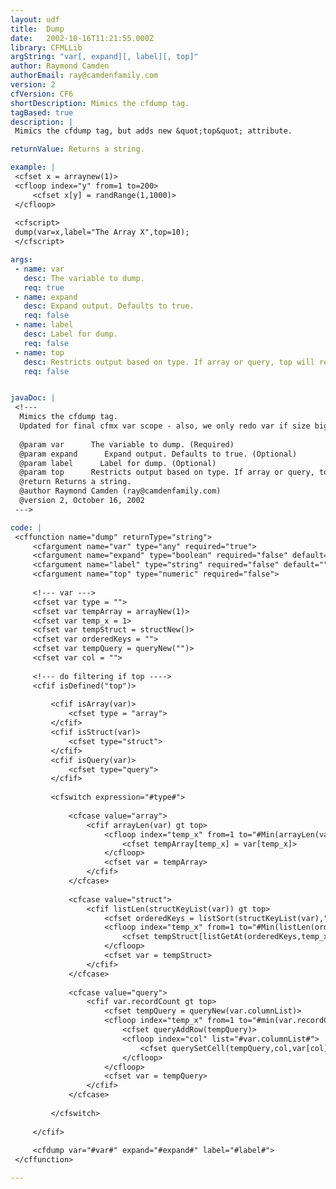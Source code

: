 ```yaml
---
layout: udf
title:  Dump
date:   2002-10-16T11:21:55.000Z
library: CFMLLib
argString: "var[, expand][, label][, top]"
author: Raymond Camden
authorEmail: ray@camdenfamily.com
version: 2
cfVersion: CF6
shortDescription: Mimics the cfdump tag.
tagBased: true
description: |
 Mimics the cfdump tag, but adds new &quot;top&quot; attribute.

returnValue: Returns a string.

example: |
 <cfset x = arraynew(1)>
 <cfloop index="y" from=1 to=200>
     <cfset x[y] = randRange(1,1000)>
 </cfloop>
 
 <cfscript>
 dump(var=x,label="The Array X",top=10);
 </cfscript>

args:
 - name: var
   desc: The variable to dump.
   req: true
 - name: expand
   desc: Expand output. Defaults to true.
   req: false
 - name: label
   desc: Label for dump.
   req: false
 - name: top
   desc: Restricts output based on type. If array or query, top will represent the number of rows to show. If structure, will show this many keys.
   req: false


javaDoc: |
 <!---
  Mimics the cfdump tag.
  Updated for final cfmx var scope - also, we only redo var if size bigger than top.
  
  @param var      The variable to dump. (Required)
  @param expand      Expand output. Defaults to true. (Optional)
  @param label      Label for dump. (Optional)
  @param top      Restricts output based on type. If array or query, top will represent the number of rows to show. If structure, will show this many keys. (Optional)
  @return Returns a string. 
  @author Raymond Camden (ray@camdenfamily.com) 
  @version 2, October 16, 2002 
 --->

code: |
 <cffunction name="dump" returnType="string">
     <cfargument name="var" type="any" required="true">
     <cfargument name="expand" type="boolean" required="false" default="true">
     <cfargument name="label" type="string" required="false" default="">
     <cfargument name="top" type="numeric" required="false">
     
     <!--- var --->
     <cfset var type = "">
     <cfset var tempArray = arrayNew(1)>
     <cfset var temp_x = 1>
     <cfset var tempStruct = structNew()>
     <cfset var orderedKeys = "">
     <cfset var tempQuery = queryNew("")>
     <cfset var col = "">
     
     <!--- do filtering if top ---->
     <cfif isDefined("top")>
     
         <cfif isArray(var)>
             <cfset type = "array">
         </cfif>
         <cfif isStruct(var)>
             <cfset type="struct">
         </cfif>
         <cfif isQuery(var)>
             <cfset type="query">
         </cfif>
         
         <cfswitch expression="#type#">
         
             <cfcase value="array">
                 <cfif arrayLen(var) gt top>
                     <cfloop index="temp_x" from=1 to="#Min(arrayLen(var),top)#">
                         <cfset tempArray[temp_x] = var[temp_x]>
                     </cfloop>
                     <cfset var = tempArray>
                 </cfif>
             </cfcase>
             
             <cfcase value="struct">
                 <cfif listLen(structKeyList(var)) gt top>
                     <cfset orderedKeys = listSort(structKeyList(var),"text")>
                     <cfloop index="temp_x" from=1 to="#Min(listLen(orderedKeys),top)#">
                         <cfset tempStruct[listGetAt(orderedKeys,temp_x)] = var[listGetAt(orderedKeys,temp_x)]>
                     </cfloop>
                     <cfset var = tempStruct>
                 </cfif>
             </cfcase>
             
             <cfcase value="query">
                 <cfif var.recordCount gt top>
                     <cfset tempQuery = queryNew(var.columnList)>
                     <cfloop index="temp_x" from=1 to="#min(var.recordCount,top)#">
                         <cfset queryAddRow(tempQuery)>
                         <cfloop index="col" list="#var.columnList#">
                             <cfset querySetCell(tempQuery,col,var[col][temp_x])>
                         </cfloop>
                     </cfloop>
                     <cfset var = tempQuery>
                 </cfif>
             </cfcase>
             
         </cfswitch>
         
     </cfif>
     
     <cfdump var="#var#" expand="#expand#" label="#label#">
 </cffunction>

---
```



